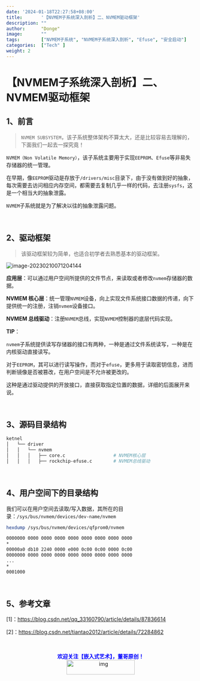 ```yaml
---
date: '2024-01-18T22:27:58+08:00'
title:       '【NVMEM子系统深入剖析】二、NVMEM驱动框架'
description: ""
author:      "Donge"
image:       ""
tags:        ["NVMEM子系统", "NVMEM子系统深入剖析", "Efuse", "安全启动"]
categories:  ["Tech" ]
weight: 2
---
```


# 【NVMEM子系统深入剖析】二、NVMEM驱动框架
## 1、前言

> `NVMEM SUBSYSTEM`，该子系统整体架构不算太大，还是比较容易去理解的，下面我们一起去一探究竟！

`NVMEM（Non Volatile Memory）`，该子系统主要用于实现`EEPROM`、`Efuse`等非易失存储器的统一管理。

在早期，像`EEPROM`驱动是存放于`/drivers/misc`目录下，由于没有做到好的抽象，每次需要去访问相应内存空间，都需要去复制几乎一样的代码，去注册`sysfs`，这是一个相当大的抽象泄露。

`NVMEM`子系统就是为了解决以往的抽象泄露问题。

&nbsp;

## 2、驱动框架

> 该驱动框架较为简单，也适合初学者去熟悉基本的驱动框架。

![image-20230210071204144](https://image-1305421143.cos.ap-nanjing.myqcloud.com/image/image-20230210071204144.png)

**应用层**：可以通过用户空间所提供的文件节点，来读取或者修改`nvmem`存储器的数据。

**NVMEM 核心层**：统一管理`NVMEM`设备，向上实现文件系统接口数据的传递，向下提供统一的注册，注销`nvmem`设备接口。

**NVMEM 总线驱动**：注册`NVMEM`总线，实现`NVMEM`控制器的底层代码实现。

**TIP**：

`nvmem`子系统提供读写存储器的接口有两种，一种是通过文件系统读写，一种是在内核驱动直接读写。

对于`EEPROM`，其可以进行读写操作，而对于`efuse`，更多用于读取密钥信息，进而判断镜像是否被篡改，在用户空间是不允许被更改的。

这种是通过驱动提供的开放接口，直接获取指定位置的数据，详细的后面展开来说。

&nbsp;

## 3、源码目录结构

```bash
ketnel
│   └── driver
│   │   └── nvmem
│   │   │   ├──	core.c					# NVMEM核心层
│   │   │   ├──	rockchip-efuse.c		# NVMEM总线驱动
```

&nbsp;

## 4、用户空间下的目录结构

我们可以在用户空间去读取/写入数据，其所在的目录：`/sys/bus/nvmem/devices/dev-name/nvmem`

```bash
hexdump /sys/bus/nvmem/devices/qfprom0/nvmem

0000000 0000 0000 0000 0000 0000 0000 0000 0000
*
00000a0 db10 2240 0000 e000 0c00 0c00 0000 0c00
0000000 0000 0000 0000 0000 0000 0000 0000 0000
...
*
0001000
```

&nbsp;

## 5、参考文章

[1]：https://blog.csdn.net/qq_33160790/article/details/87836614

[2]：https://blog.csdn.net/tiantao2012/article/details/72284862

&nbsp;


<center><b> <font color ="blue">欢迎关注【嵌入式艺术】，董哥原创！</font></b></center>
<div align=center><img src="https://image-1305421143.cos.ap-nanjing.myqcloud.com/image/blog.png" alt="img" width = "60%" height ="10%"/>
</div>
